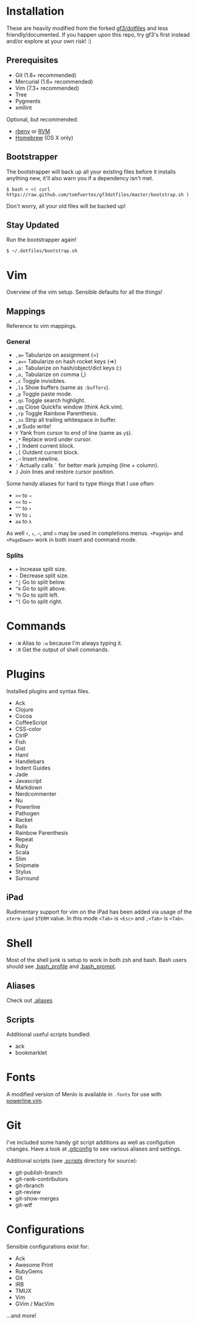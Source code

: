 Installation
============

These are heavily modified from the forked [gf3/dotfiles](https://github.com/gf3/dotfiles) and less friendly/documented.  If you happen upon this repo, try gf3's first instead and/or explore at your own risk! :)

Prerequisites
-------------

* Git (1.8+ recommended)
* Mercurial (1.6+ recommended)
* Vim (7.3+ recommended)
* Tree
* Pygments
* xmllint

Optional, but recommended:

* [rbenv](http://rbenv.org) or [RVM](http://rvm.beginrescueend.com/)
* [Homebrew](http://mxcl.github.com/homebrew/) (OS X only)


Bootstrapper
------------

The bootstrapper will back up all your existing files before it installs
anything new, it'll also warn you if a dependency isn't met.

``` bash-session
$ bash < <( curl https://raw.github.com/tomfuertes/gf3dotfiles/master/bootstrap.sh )
```

Don't worry, all your old files will be backed up!


Stay Updated
------------

Run the bootstrapper again!

``` bash-session
$ ~/.dotfiles/bootstrap.sh
```


Vim
===

Overview of the vim setup. Sensible defaults for all the things!


Mappings
--------

Reference to vim mappings.


### General

* `,a=` Tabularize on assignment (=)
* `,a=>` Tabularize on hash rocket keys (=>)
* `,a:` Tabularize on hash/object/dict keys (:)
* `,a,` Tabularize on comma (,)
* `,c` Toggle invisibles.
* `,ls` Show buffers (same as `:buffers`).
* `,p` Toggle paste mode.
* `,qs` Toggle search highlight.
* `,qq` Close Quickfix window (think Ack.vim).
* `,rp` Toggle Rainbow Parenthesis.
* `,ss` Strip all trailing whitespace in buffer.
* `,W` Sudo write!
* `Y` Yank from cursor to end of line (same as `y$`).
* `,*` Replace word under cursor.
* `,]` Indent current block.
* `,[` Outdent current block.
* `,⏎` Insert newline.
* `'` Actually calls <code>`</code> for better mark jumping (line + column).
* `J` Join lines and restore cursor position.

Some handy aliases for hard to type things that I use often:

* `>>` to `→`
* `<<` to `←`
* `^^` to `↑`
* `VV` to `↓`
* `aa` to `λ`

As well `↑`, `↓`, `⏎`, and `⎋` may be used in completions menus. `<PageUp>` and `<PageDown>` work in both insert and command mode.


### Splits

* `+` Increase split size.
* `-` Decrease split size.
* `^j` Go to split below.
* `^k` Go to split above.
* `^h` Go to split left.
* `^l` Go to split right.


Commands
========

* `:W` Alias to `:w` because I'm always typing it.
* `:R` Get the output of shell commands.


Plugins
=======

Installed plugins and syntax files.

* Ack
* Clojure
* Cocoa
* CoffeeScript
* CSS-color
* CtrlP
* Fish
* Gist
* Haml
* Handlebars
* Indent Guides
* Jade
* Javascript
* Markdown
* Nerdcommenter
* Nu
* Powerline
* Pathogen
* Racket
* Rails
* Rainbow Parenthesis
* Repeat
* Ruby
* Scala
* Slim
* Snipmate
* Stylus
* Surround


iPad
----

Rudimentary support for vim on the iPad has been added via usage of the
`xterm-ipad` `$TERM` value. In this mode `<Tab>` is `<Esc>` and `,<Tab>` is
`<Tab>`.


Shell
=====

Most of the shell junk is setup to work in both zsh and bash. Bash users should
see [.bash_profile](https://github.com/tomfuertes/gf3dotfiles/blob/master/.bash_profile)
and [.bash_prompt](https://github.com/tomfuertes/gf3dotfiles/blob/master/.bash_prompt).


Aliases
-------

Check out [.aliases](https://github.com/tomfuertes/gf3dotfiles/blob/master/.aliases)


Scripts
-------

Additional useful scripts bundled:

* ack
* bookmarklet


Fonts
=====

A modified version of Menlo is available in `.fonts` for use with [powerline.vim](https://github.com/Lokaltog/vim-powerline/).


Git
===

I've included some handy git script additions as well as configution changes.
Have a look at
[.gitconfig](https://github.com/tomfuertes/gf3dotfiles/blob/master/.gitconfig) to see
various aliases and settings.

Additional scripts (see [.scripts](https://github.com/tomfuertes/gf3dotfiles/tree/master/.scripts/) directory for source):

* git-publish-branch
* git-rank-contributors
* git-rbranch
* git-review
* git-show-merges
* git-wtf


Configurations
==============

Sensible configurations exist for:

* Ack
* Awesome Print
* RubyGems
* Git
* IRB
* TMUX
* Vim
* GVim / MacVim

...and more!

